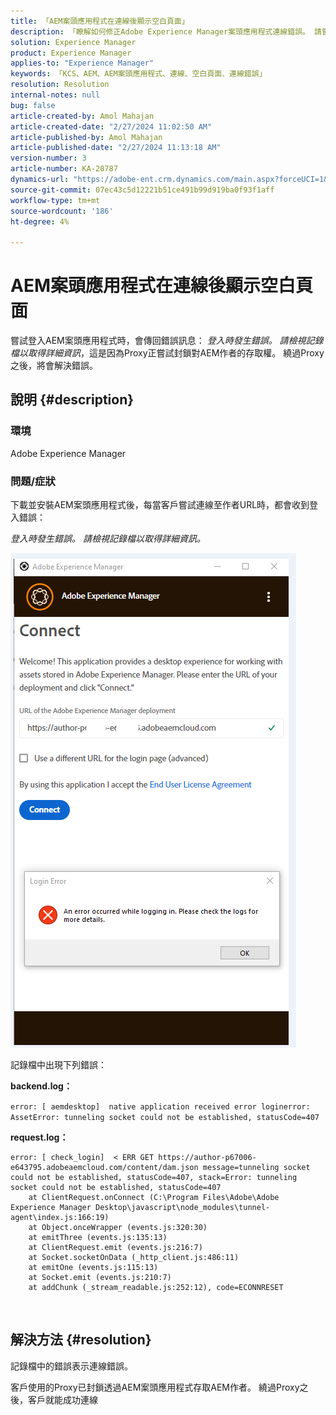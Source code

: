 ```yaml
---
title: 「AEM案頭應用程式在連線後顯示空白頁面」
description: 「瞭解如何修正Adobe Experience Manager案頭應用程式連線錯誤。 請嘗試略過Proxy。」
solution: Experience Manager
product: Experience Manager
applies-to: "Experience Manager"
keywords: 「KCS、AEM、AEM案頭應用程式、連線、空白頁面、連線錯誤」
resolution: Resolution
internal-notes: null
bug: false
article-created-by: Amol Mahajan
article-created-date: "2/27/2024 11:02:50 AM"
article-published-by: Amol Mahajan
article-published-date: "2/27/2024 11:13:18 AM"
version-number: 3
article-number: KA-20787
dynamics-url: "https://adobe-ent.crm.dynamics.com/main.aspx?forceUCI=1&pagetype=entityrecord&etn=knowledgearticle&id=829e44b9-5fd5-ee11-9079-6045bd006268"
source-git-commit: 07ec43c5d12221b51ce491b99d919ba0f93f1aff
workflow-type: tm+mt
source-wordcount: '186'
ht-degree: 4%

---
```


# AEM案頭應用程式在連線後顯示空白頁面


嘗試登入AEM案頭應用程式時，會傳回錯誤訊息： *登入時發生錯誤。 請檢視記錄檔以取得詳細資訊*，這是因為Proxy正嘗試封鎖對AEM作者的存取權。 繞過Proxy之後，將會解決錯誤。

## 說明 {#description}


### <b>環境</b>

Adobe Experience Manager



### <b>問題/症狀</b>

下載並安裝AEM案頭應用程式後，每當客戶嘗試連線至作者URL時，都會收到登入錯誤：

*登入時發生錯誤。 請檢視記錄檔以取得詳細資訊。*

![](assets/___839e44b9-5fd5-ee11-9079-6045bd006268___.png)

記錄檔中出現下列錯誤：

<b>backend.log：</b>

`error: [ aemdesktop]  native application received error loginerror: AssetError: tunneling socket could not be established, statusCode=407`

<b>request.log：</b>




```
error: [ check_login]  < ERR GET https://author-p67006-e643795.adobeaemcloud.com/content/dam.json message=tunneling socket could not be established, statusCode=407, stack=Error: tunneling socket could not be established, statusCode=407
    at ClientRequest.onConnect (C:\Program Files\Adobe\Adobe Experience Manager Desktop\javascript\node_modules\tunnel-agent\index.js:166:19)
    at Object.onceWrapper (events.js:320:30)
    at emitThree (events.js:135:13)
    at ClientRequest.emit (events.js:216:7)
    at Socket.socketOnData (_http_client.js:486:11)
    at emitOne (events.js:115:13)
    at Socket.emit (events.js:210:7)
    at addChunk (_stream_readable.js:252:12), code=ECONNRESET
```


<br>

## 解決方法 {#resolution}


記錄檔中的錯誤表示連線錯誤。

客戶使用的Proxy已封鎖透過AEM案頭應用程式存取AEM作者。 繞過Proxy之後，客戶就能成功連線
